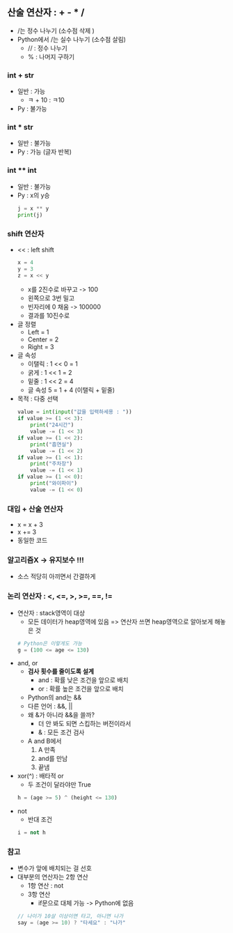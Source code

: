 ## 산술 연산자 : + - * /
- /는 정수 나누기 (소수점 삭제 )
- Python에서 /는 실수 나누기 (소수점 살림)
    - // : 정수 나누기
    - % : 나머지 구하기

### int + str
- 일반 : 가능
    - ㅋ + 10 : ㅋ10
- Py : 불가능
### int * str
- 일반 : 불가능
- Py : 가능 (글자 반복)
### int ** int
- 일반 : 불가능
- Py : x의 y승
    ```py
    j = x ** y
    print(j)
    ```
### shift 연산자
- << : left shift
    ```py
    x = 4
    y = 3
    z = x << y
    ```
    - x를 2진수로 바꾸고 -> 100
    - 왼쪽으로 3번 밀고
    - 빈자리에 0 채움 -> 100000
    - 결과를 10진수로
- 글 정렬
    - Left = 1
    - Center = 2
    - Right = 3
- 글 속성 
    - 이탤릭 : 1 << 0 = 1
    - 굵게 : 1 << 1 = 2
    - 밑줄 : 1 << 2 = 4
    - 글 속성 5 = 1 + 4 (이탤릭 + 밑줄)
- 목적 : 다중 선택
    ```py
    value = int(input("값을 입력하세용 : "))
    if value >= (1 << 3):
        print("24시간")
        value -= (1 << 3)
    if value >= (1 << 2):
        print("흡연실")
        value -= (1 << 2)
    if value >= (1 << 1):
        print("주차장")
        value -= (1 << 1)
    if value >= (1 << 0):
        print("와이파이")
        value -= (1 << 0)
    ```
### 대입 + 산술 연산자
- x = x + 3
- x += 3 
- 동일한 코드
### 알고리즘X -> 유지보수 !!!
- 소스 적당히 아끼면서 간결하게 
### 논리 연산자 : <, <=, >, >=, ==, !=
- 연산자 : stack영역이 대상
    - 모든 데이터가 heap영역에 있음
     => 연산자 쓰면 heap영역으로 알아보게 해놓은 것
    ```py
    # Python은 이렇게도 가능
    g = (100 <= age <= 130) 
    ```
- and, or
    - **검사 횟수를 줄이도록 설계**
        - and : 확률 낮은 조건을 앞으로 배치
        - or : 확률 높은 조건을 앞으로 배치
    - Python의 and는 &&
    - 다른 언어 : &&, ||
    - 왜 &가 아니라 &&을 쓸까?
        - 더 안 봐도 되면 스킵하는 버전이라서
        - & : 모든 조건 검사 
    - A and B에서
        1. A 만족
        2. and를 만남
        3. 끝냄
- xor(^) : 배타적 or
    - 두 조건이 달라야만 True
    ```py
    h = (age >= 5) ^ (height <= 130)
    ```
- not
    - 반대 조건
    ```py
    i = not h
    ```
### 참고
- 변수가 앞에 배치되는 걸 선호
- 대부분의 연산자는 2항 연산
    - 1항 연산 : not
    - 3항 연산 
        - if문으로 대체 가능 -> Python에 없음
    ```Java
    // 나이가 10살 이상이면 타고, 아니면 나가
    say = (age >= 10) ? "타세요" : "나가"
    ```